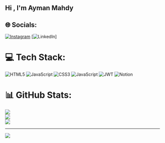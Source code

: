 ## Hi , I'm Ayman Mahdy


## 🌐 Socials:
[![Instagram](https://img.shields.io/badge/Instagram-%23E4405F.svg?logo=Instagram&logoColor=white)](https://instagram.com/Ayman_Mahdy.y) 
[![LinkedIn](https://img.shields.io/badge/LinkedIn-%230077B5.svg?logo=linkedin&logoColor=white)]

# 💻 Tech Stack:
![HTML5](https://img.shields.io/badge/html5-%23E34F26.svg?style=for-the-badge&logo=html5&logoColor=white) 
![JavaScript](https://img.shields.io/badge/javascript-%23323330.svg?style=for-the-badge&logo=javascript&logoColor=%23F7DF1E) 
![CSS3](https://img.shields.io/badge/css3-%231572B6.svg?style=for-the-badge&logo=css3&logoColor=white) 
![JavaScript](https://img.shields.io/badge/javascript-%23323330.svg?style=for-the-badge&logo=javascript&logoColor=%23F7DF1E) 
![JWT](https://img.shields.io/badge/JWT-black?style=for-the-badge&logo=JSON%20web%20tokens) 
![Notion](https://img.shields.io/badge/Notion-%23000000.svg?style=for-the-badge&logo=notion&logoColor=white)
# 📊 GitHub Stats:
![](https://github-readme-stats.vercel.app/api?username=AymanMahdy&theme=dark&hide_border=false&include_all_commits=false&count_private=false)<br/>
![](https://github-readme-streak-stats.herokuapp.com/?user=AymanMahdy&theme=dark&hide_border=false)<br/>
![](https://github-readme-stats.vercel.app/api/top-langs/?username=AymanMahdy&theme=dark&hide_border=false&include_all_commits=false&count_private=false&layout=compact)

---
[![](https://visitcount.itsvg.in/api?id=AymanMahdy&icon=0&color=0)](https://visitcount.itsvg.in)

<!-- Proudly created with GPRM ( https://gprm.itsvg.in ) -->
